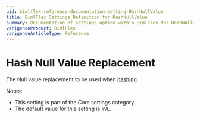 ```yaml
---
uid: bimlflex-reference-documentation-setting-HashNullValue
title: BimlFlex Settings Definition for HashNullValue
summary: Documentation of settings option within BimlFlex for HashNullValue
varigenceProduct: BimlFlex
varigenceArticleType: Reference
---
```


# Hash Null Value Replacement

The Null value replacement to be used when [hashing](xref:bimlflex-concepts-hashing).

Notes:

* This setting is part of the *Core* settings category.
* The default value for this setting is `NVL`.
